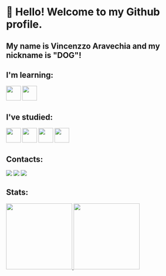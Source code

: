 # 👋 Hello! Welcome to my Github profile.
## My name is Vincenzzo Aravechia and my nickname is "DOG"!

## I'm learning:

 <img src="https://cdn.jsdelivr.net/gh/devicons/devicon@latest/icons/html5/html5-original.svg" width="40" height="40"/> <img src="https://cdn.jsdelivr.net/gh/devicons/devicon@latest/icons/css3/css3-original.svg" width="40" height="40"/>

## I've studied:


  <img src="https://cdn.jsdelivr.net/gh/devicons/devicon@latest/icons/javascript/javascript-original.svg" width="40" height="40"/> <img src="https://cdn.jsdelivr.net/gh/devicons/devicon@latest/icons/json/json-plain.svg" width="40" height="40"/> <img src="https://cdn.jsdelivr.net/gh/devicons/devicon@latest/icons/github/github-original.svg" width="40" height="40"/> <img src="https://cdn.jsdelivr.net/gh/devicons/devicon@latest/icons/git/git-original.svg" width="40" height="40"/>

## Contacts:

<div>
<a href="https://www.youtube.com/@dog2022" target="_blank"><img loading="lazy" src="https://img.shields.io/badge/YouTube-FF0000?style=for-the-badge&logo=youtube&logoColor=white" target="_blank"></a>
<a href="https://www.instagram.com/vincenzzoagiro/" target="_blank"><img loading="lazy" src="https://img.shields.io/badge/-Instagram-%23E4405F?style=for-the-badge&logo=instagram&logoColor=white" target="_blank"></a>
<a href="https://www.linkedin.com/in/vincenzzo-giro/" target="_blank"><img loading="lazy" src="https://img.shields.io/badge/-LinkedIn-%230077B5?style=for-the-badge&logo=linkedin&logoColor=white" target="_blank"></a>   
</div>

## Stats:
<div>
<a href="https://github.com/uDogM">
<img loading="lazy" height="180em" src="https://github-readme-stats.vercel.app/api/top-langs/?username=uDogM&layout=compact&langs_count=7&theme=dracula"/>
<img loading="lazy" height="180em" src="https://github-readme-stats.vercel.app/api?username=uDogM&show_icons=true&theme=dracula&include_all_commits=true&count_private=true"/>
</div>
